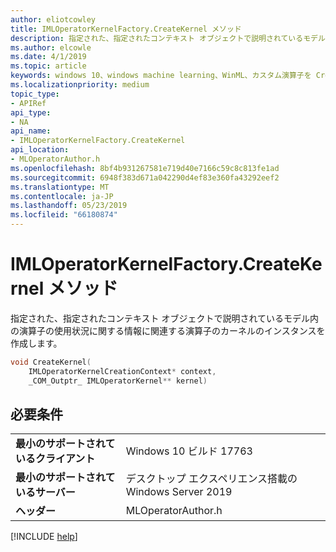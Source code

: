 ```yaml
---
author: eliotcowley
title: IMLOperatorKernelFactory.CreateKernel メソッド
description: 指定された、指定されたコンテキスト オブジェクトで説明されているモデル内の演算子の使用状況に関する情報に関連する演算子のカーネルのインスタンスを作成します。
ms.author: elcowle
ms.date: 4/1/2019
ms.topic: article
keywords: windows 10、windows machine learning、WinML、カスタム演算子を CreateKernel
ms.localizationpriority: medium
topic_type:
- APIRef
api_type:
- NA
api_name:
- IMLOperatorKernelFactory.CreateKernel
api_location:
- MLOperatorAuthor.h
ms.openlocfilehash: 8bf4b931267581e719d40e7166c59c8c813fe1ad
ms.sourcegitcommit: 6948f383d671a042290d4ef83e360fa43292eef2
ms.translationtype: MT
ms.contentlocale: ja-JP
ms.lasthandoff: 05/23/2019
ms.locfileid: "66180874"
---
```

# <a name="imloperatorkernelfactorycreatekernel-method"></a>IMLOperatorKernelFactory.CreateKernel メソッド

指定された、指定されたコンテキスト オブジェクトで説明されているモデル内の演算子の使用状況に関する情報に関連する演算子のカーネルのインスタンスを作成します。

```cpp
void CreateKernel(
    IMLOperatorKernelCreationContext* context,
    _COM_Outptr_ IMLOperatorKernel** kernel)
```

## <a name="requirements"></a>必要条件

| | |
|-|-|
| **最小のサポートされているクライアント** | Windows 10 ビルド 17763 |
| **最小のサポートされているサーバー** | デスクトップ エクスペリエンス搭載の Windows Server 2019 |
| **ヘッダー** | MLOperatorAuthor.h |

[!INCLUDE [help](../../includes/get-help.md)]
